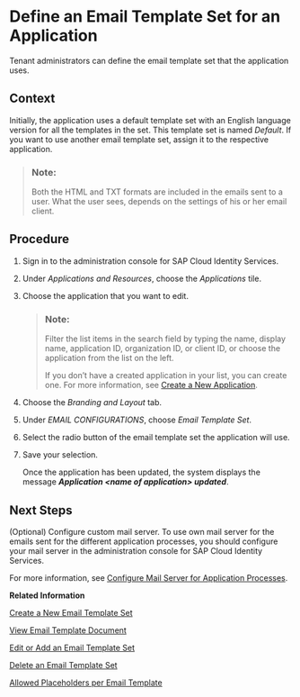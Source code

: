 <!-- copyfc6b54a4b81140a5ab5489bc48a9ecd4 -->

# Define an Email Template Set for an Application

Tenant administrators can define the email template set that the application uses.



## Context

Initially, the application uses a default template set with an English language version for all the templates in the set. This template set is named *Default*. If you want to use another email template set, assign it to the respective application.

> ### Note:  
> Both the HTML and TXT formats are included in the emails sent to a user. What the user sees, depends on the settings of his or her email client.



## Procedure

1.  Sign in to the administration console for SAP Cloud Identity Services.

2.  Under *Applications and Resources*, choose the *Applications* tile.

3.  Choose the application that you want to edit.

    > ### Note:  
    > Filter the list items in the search field by typing the name, display name, application ID, organization ID, or client ID, or choose the application from the list on the left.
    > 
    > If you don’t have a created application in your list, you can create one. For more information, see [Create a New Application](create-a-new-application-0d4b255.md).

4.  Choose the *Branding and Layout* tab.

5.  Under *EMAIL CONFIGURATIONS*, choose *Email Template Set*.

6.  Select the radio button of the email template set the application will use.

7.  Save your selection.

    Once the application has been updated, the system displays the message ***Application <name of application\> updated***.




<a name="copyfc6b54a4b81140a5ab5489bc48a9ecd4__postreq_pmk_qnc_ffb"/>

## Next Steps

\(Optional\) Configure custom mail server. To use own mail server for the emails sent for the different application processes, you should configure your mail server in the administration console for SAP Cloud Identity Services.

For more information, see [Configure Mail Server for Application Processes](configure-mail-server-for-application-processes-ccc7ba1.md).

**Related Information**  


[Create a New Email Template Set](create-a-new-email-template-set-a6fca8b.md "Tenant administrators can create a new set of email templates so that each template in the set can have a custom language version.")

[View Email Template Document](view-email-template-document-148568a.md "Tenant administrators can view language email templates in the template set uploaded in the administration console for SAP Cloud Identity Services.")

[Edit or Add an Email Template Set](edit-or-add-an-email-template-set-3c4f397.md "Tenant administrators can configure language versions of each template in the template set. They can also set a custom template for each language, and change the name of each template set.")

[Delete an Email Template Set](delete-an-email-template-set-6fce69d.md "Tenant administrators can delete an email template set or a language version for a specific application process.")

[Allowed Placeholders per Email Template](allowed-placeholders-per-email-template-c0d4a76.md "This document describes which placeholders can be used in each email template.")

